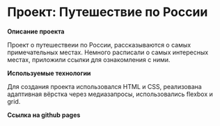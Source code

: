 # Проект: Путешествие по России

**Описание проекта**

Проект о путешествеии по России, рассказываются о самых примечательных местах. Немного расписали о самых интересных местах, приложили ссылки для ознакомления с ними.

**Используемые технологии**

Для создания проекта использовался HTML и CSS, реализована адаптивная вёрстка через медиазапросы, использовались flexbox и grid.

**Ссылка на github pages**
